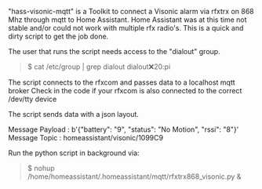 "hass-visonic-mqtt" is a Toolkit to connect a Visonic alarm via rfxtrx on 868 Mhz through mqtt to Home Assistant.
Home Assistant was at this time not stable and/or could not work with multiple rfx radio's.
This is a quick and dirty script to get the job done.

The user that runs the script needs access to the "dialout" group.

> $ cat /etc/group | grep dialout
> dialout:x:20:pi

The script connects to the rfxcom and passes data to a localhost mqtt broker
Check in the code if your rfxcom is also connected to the correct /dev/tty device

The script sends data with a json layout.

Message Payload : b'{"battery": "9", "status": "No Motion", "rssi": "8"}'
Message Topic   : homeassistant/visonic/1099C9

Run the python script in background via:

> $ nohup /home/homeassistant/.homeassistant/mqtt/rfxtrx868_visonic.py &
